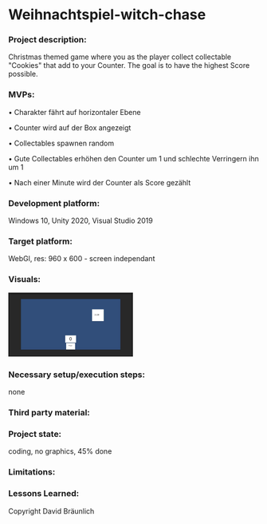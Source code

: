 # Weihnachtspiel-witch-chase

### Project description: 
Christmas themed game where you as the player collect collectable "Cookies" that add to your Counter. The goal is to have the highest Score possible.

### MVPs:
• Charakter fährt auf horizontaler Ebene

• Counter wird auf der Box angezeigt

• Collectables spawnen random

• Gute Collectables erhöhen den Counter um 1 und schlechte Verringern ihn um 1

• Nach einer Minute wird der Counter als Score gezählt

### Development platform: 
Windows 10, Unity 2020, Visual Studio 2019

### Target platform: 
WebGl, res: 960 x 600 - screen independant

### Visuals: 
<div>
<img src="./Screenshots/game_screenshot.JPG" width="250">
</div>

### Necessary setup/execution steps: 
none
### Third party material: 

### Project state: 
coding, no graphics, 45% done

### Limitations: 

### Lessons Learned: 

Copyright David Bräunlich
